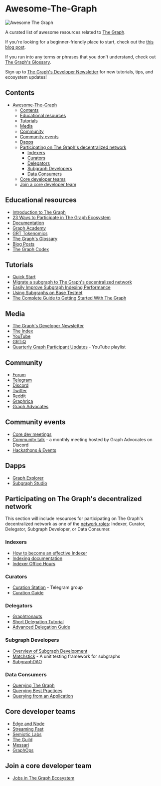 # Awesome-The-Graph

![Awesome The Graph](https://storage.googleapis.com/graph-blog/get-involved-with-graph-community-web3/Header_The%20Graph%20Community%404x.jpg)

A curated list of awesome resources related to [The Graph](https://thegraph.com/).

If you're looking for a beginner-friendly place to start, check out the [this blog post](https://thegraph.com/blog/introduction-to-the-graph/).

If you run into any terms or phrases that you don't understand, check out [The Graph's Glossary](https://thegraph.com/docs/en/glossary/).

Sign up to [The Graph's Developer Newsletter](https://bdf2eca9.sibforms.com/serve/MUIEAAP7mWSFRPoNIyFZSMhS9Sk0tvGPKSB0rcRoOaSmWy61ZXpAgue6ZyIzhsJoeqHwkKg0kWAAQeHLH9XK5Blg6wT00da6JPIW_BrBoMl87K2_KmK_E4ltKbxfQCgQ2uXK0mE8SPIbXESbXIVxZEVinCtlNqF3ctoPjPyMqB8QP-ps9SAnWfpopp6loRHJe7wSSFRswUuBoB0K) for new tutorials, tips, and ecosystem updates!

## Contents

- [Awesome-The-Graph](#awesome-the-graph)
  - [Contents](#contents)
  - [Educational resources](#educational-resources)
  - [Tutorials](#tutorials)
  - [Media](#media)
  - [Community](#community)
  - [Community events](#community-events)
  - [Dapps](#dapps)
  - [Participating on The Graph's decentralized network](#participating-on-the-graphs-decentralized-network)
    - [Indexers](#indexers)
    - [Curators](#curators)
    - [Delegators](#delegators)
    - [Subgraph Developers](#subgraph-developers)
    - [Data Consumers](#data-consumers)
  - [Core developer teams](#core-developer-teams)
  - [Join a core developer team](#join-a-core-developer-team)

## Educational resources

- [Introduction to The Graph](https://thegraph.com/blog/introduction-to-the-graph/)
- [23 Ways to Participate in The Graph Ecosystem](https://thegraph.com/blog/get-involved-with-graph-community-web3/)
- [Documentation](https://thegraph.com/docs/)
- [Graph Academy](https://thegraph.academy/)
- [GRT Tokenomics](https://thegraph.com/docs/en/tokenomics/)
- [The Graph's Glossary](https://thegraph.com/docs/en/glossary/)
- [Blog Posts](https://thegraph.com/blog/)
- [The Graph Codex](https://codex.thegraph.com/)


## Tutorials
- [Quick Start](https://thegraph.com/docs/en/cookbook/quick-start/)
- [Migrate a subgraph to The Graph's decentralized network](https://thegraph.com/docs/en/cookbook/migrating-a-subgraph/)
- [Easily Improve Subgraph Indexing Performance](https://thegraph.com/blog/improve-subgraph-performance-reduce-eth-calls/)
- [Using Subgraphs on Base Testnet](https://www.youtube.com/watch?v=mwgN9vwLOBw)
- [The Complete Guide to Getting Started With The Graph](https://camiinthisthang.hashnode.dev/the-complete-guide-to-getting-started-with-the-graph)

## Media
- [The Graph's Developer Newsletter](https://bdf2eca9.sibforms.com/serve/MUIEAAP7mWSFRPoNIyFZSMhS9Sk0tvGPKSB0rcRoOaSmWy61ZXpAgue6ZyIzhsJoeqHwkKg0kWAAQeHLH9XK5Blg6wT00da6JPIW_BrBoMl87K2_KmK_E4ltKbxfQCgQ2uXK0mE8SPIbXESbXIVxZEVinCtlNqF3ctoPjPyMqB8QP-ps9SAnWfpopp6loRHJe7wSSFRswUuBoB0K)
- [The Index](https://directory.libsyn.com/shows/view/id/theindex)
- [YouTube](https://www.youtube.com/graphprotocol)
- [GRTiQ](https://www.grtiq.com/)
- [Quarterly Graph Participant Updates](https://www.youtube.com/playlist?list=PLTqyKgxaGF3SerCqOuIT-FdaXZASg3U-C) - YouTube playlist

## Community

- [Forum](https://forum.thegraph.com/)
- [Telegram](https://t.me/graphprotocol)
- [Discord](https://discord.gg/vtvv7FP)
- [Twitter](https://twitter.com/thegraph)
- [Reddit](https://www.reddit.com/r/thegraph/)
- [Graphrica](https://www.graphrica.org/)
- [Graph Advocates](https://thegraph.com/blog/graph-advocates/)

## Community events
- [Core dev meetings](https://calendar.google.com/calendar/u/0/embed?src=info@thegraph.foundation)
- [Community talk](https://calendar.google.com/calendar/u/0/embed?src=info@thegraph.foundation) - a monthly meeting hosted by Graph Advocates on Discord
- [Hackathons & Events](https://thegraph.com/blog/advocates-dao/)

## Dapps
- [Graph Explorer](https://thegraph.com/explorer/)
- [Subgraph Studio](https://thegraph.com/studio/)

## Participating on The Graph's decentralized network

This section will include resources for participating on The Graph's decentralized network as one of the [network roles](https://thegraph.com/docs/en/#network-roles): Indexer, Curator, Delegator, Subgraph Developer, or Data Consumer.

### Indexers
- [How to become an effective Indexer](https://thegraph.com/blog/how-to-become-indexer/)
- [Indexing documentation](https://thegraph.com/docs/en/network/indexing/)
- [Indexer Office Hours](https://twitter.com/TheGraphIOH)

### Curators
- [Curation Station](https://t.me/CurationStation) - Telegram group
- [Curation Guide](https://thegraph.com/docs/en/network/curating/)

### Delegators
- [Graphtronauts](https://graphtronauts.com/)
- [Short Delegation Tutorial](https://www.youtube.com/watch?v=yQamugqJlmQ)
- [Advanced Delegation Guide](https://thegraph.com/docs/en/network/delegating/)

### Subgraph Developers
- [Overview of Subgraph Development](https://thegraph.com/docs/en/network/developing/)
- [Matchstick](https://thegraph.com/docs/en/developing/unit-testing-framework/) - A unit testing framework for subgraphs
- [SubgraphDAO](https://twitter.com/SubgraphDAO)

### Data Consumers
- [Querying The Graph](https://thegraph.com/docs/en/querying/querying-the-graph/)
- [Querying Best Practices](https://thegraph.com/docs/en/querying/querying-best-practices/)
- [Querying from an Application](https://thegraph.com/docs/en/querying/querying-from-an-application/)

## Core developer teams
- [Edge and Node](https://edgeandnode.com/)
- [Streaming Fast](https://www.streamingfast.io/)
- [Semiotic Labs](https://semiotic.ai/)
- [The Guild](https://the-guild.dev/)
- [Messari](https://messari.io/)
- [GraphOps](https://graphops.xyz/)

## Join a core developer team
- [Jobs in The Graph Ecosystem](https://thegraph.com/jobs/)
